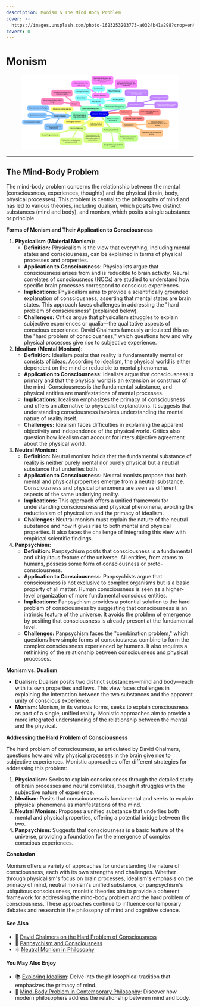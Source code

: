 ```yaml
---
description: Monism & The Mind Body Problem
cover: >-
  https://images.unsplash.com/photo-1623253203773-a0324b41a298?crop=entropy&cs=srgb&fm=jpg&ixid=M3wxOTcwMjR8MHwxfHNlYXJjaHw3fHxtb25pc218ZW58MHx8fHwxNzQxNDU5NzcwfDA&ixlib=rb-4.0.3&q=85
coverY: 0
---
```


# Monism

<figure><img src="../../../.gitbook/assets/7212FFEB-85E7-4B35-99EE-9F89A109E57D.png" alt=""><figcaption></figcaption></figure>

***

## The Mind-Body Problem

The mind-body problem concerns the relationship between the mental (consciousness, experiences, thoughts) and the physical (brain, body, physical processes). This problem is central to the philosophy of mind and has led to various theories, including dualism, which posits two distinct substances (mind and body), and monism, which posits a single substance or principle.

**Forms of Monism and Their Application to Consciousness**

1. **Physicalism (Material Monism):**
   * **Definition:** Physicalism is the view that everything, including mental states and consciousness, can be explained in terms of physical processes and properties.
   * **Application to Consciousness:** Physicalists argue that consciousness arises from and is reducible to brain activity. Neural correlates of consciousness (NCCs) are studied to understand how specific brain processes correspond to conscious experiences.
   * **Implications:** Physicalism aims to provide a scientifically grounded explanation of consciousness, asserting that mental states are brain states. This approach faces challenges in addressing the "hard problem of consciousness" (explained below).
   * **Challenges:** Critics argue that physicalism struggles to explain subjective experiences or qualia—the qualitative aspects of conscious experience. David Chalmers famously articulated this as the "hard problem of consciousness," which questions how and why physical processes give rise to subjective experience.
2. **Idealism (Mental Monism):**
   * **Definition:** Idealism posits that reality is fundamentally mental or consists of ideas. According to idealism, the physical world is either dependent on the mind or reducible to mental phenomena.
   * **Application to Consciousness:** Idealists argue that consciousness is primary and that the physical world is an extension or construct of the mind. Consciousness is the fundamental substance, and physical entities are manifestations of mental processes.
   * **Implications:** Idealism emphasizes the primacy of consciousness and offers an alternative to physicalist explanations. It suggests that understanding consciousness involves understanding the mental nature of reality itself.
   * **Challenges:** Idealism faces difficulties in explaining the apparent objectivity and independence of the physical world. Critics also question how idealism can account for intersubjective agreement about the physical world.
3. **Neutral Monism:**
   * **Definition:** Neutral monism holds that the fundamental substance of reality is neither purely mental nor purely physical but a neutral substance that underlies both.
   * **Application to Consciousness:** Neutral monists propose that both mental and physical properties emerge from a neutral substance. Consciousness and physical phenomena are seen as different aspects of the same underlying reality.
   * **Implications:** This approach offers a unified framework for understanding consciousness and physical phenomena, avoiding the reductionism of physicalism and the primacy of idealism.
   * **Challenges:** Neutral monism must explain the nature of the neutral substance and how it gives rise to both mental and physical properties. It also faces the challenge of integrating this view with empirical scientific findings.
4. **Panpsychism:**
   * **Definition:** Panpsychism posits that consciousness is a fundamental and ubiquitous feature of the universe. All entities, from atoms to humans, possess some form of consciousness or proto-consciousness.
   * **Application to Consciousness:** Panpsychists argue that consciousness is not exclusive to complex organisms but is a basic property of all matter. Human consciousness is seen as a higher-level organization of more fundamental conscious entities.
   * **Implications:** Panpsychism provides a potential solution to the hard problem of consciousness by suggesting that consciousness is an intrinsic feature of the universe. It avoids the problem of emergence by positing that consciousness is already present at the fundamental level.
   * **Challenges:** Panpsychism faces the "combination problem," which questions how simple forms of consciousness combine to form the complex consciousness experienced by humans. It also requires a rethinking of the relationship between consciousness and physical processes.

**Monism vs. Dualism**

* **Dualism:** Dualism posits two distinct substances—mind and body—each with its own properties and laws. This view faces challenges in explaining the interaction between the two substances and the apparent unity of conscious experience.
* **Monism:** Monism, in its various forms, seeks to explain consciousness as part of a single, unified reality. Monistic approaches aim to provide a more integrated understanding of the relationship between the mental and the physical.

**Addressing the Hard Problem of Consciousness**

The hard problem of consciousness, as articulated by David Chalmers, questions how and why physical processes in the brain give rise to subjective experiences. Monistic approaches offer different strategies for addressing this problem:

1. **Physicalism:** Seeks to explain consciousness through the detailed study of brain processes and neural correlates, though it struggles with the subjective nature of experience.
2. **Idealism:** Posits that consciousness is fundamental and seeks to explain physical phenomena as manifestations of the mind.
3. **Neutral Monism:** Proposes a unified substance that underlies both mental and physical properties, offering a potential bridge between the two.
4. **Panpsychism:** Suggests that consciousness is a basic feature of the universe, providing a foundation for the emergence of complex conscious experiences.

**Conclusion**

Monism offers a variety of approaches for understanding the nature of consciousness, each with its own strengths and challenges. Whether through physicalism's focus on brain processes, idealism's emphasis on the primacy of mind, neutral monism's unified substance, or panpsychism's ubiquitous consciousness, monistic theories aim to provide a coherent framework for addressing the mind-body problem and the hard problem of consciousness. These approaches continue to influence contemporary debates and research in the philosophy of mind and cognitive science.

#### See Also

* 🧠 [David Chalmers on the Hard Problem of Consciousness](https://www.google.com/search?q=David+Chalmers+hard+problem+of+consciousness)
* 🧩 [Panpsychism and Consciousness](https://www.google.com/search?q=Panpsychism+and+consciousness)
* ⚛️ [Neutral Monism in Philosophy](https://www.google.com/search?q=Neutral+Monism+philosophy)

#### You May Also Enjoy

* 📚 [Exploring Idealism](https://www.google.com/search?q=Exploring+Idealism): Delve into the philosophical tradition that emphasizes the primacy of mind.
* 🧩 [Mind-Body Problem in Contemporary Philosophy](https://www.google.com/search?q=Mind-Body+Problem+contemporary+philosophy): Discover how modern philosophers address the relationship between mind and body.

